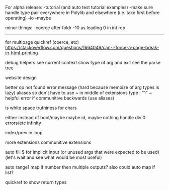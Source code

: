 For alpha release:
-tutorial (and auto test tutorial examples)
-make sure handle type pair everywhere in Polylib and elsewhere (i.e. take first before operating)
-io
-maybe

minor things:
-coerce after foldr
-10 as leading 0 in int rep

------------------------------------------
for multipage quickref (coerce, etc)
https://stackoverflow.com/questions/1664049/can-i-force-a-page-break-in-html-printing

debug helpers
	see current context
	show type of arg and exit
	see the parse tree

website design

better op not found error message (hard because memoize of arg types is lazy)
aliases so don't have to use ~ in middle of extensions type : "1" ~
helpful error if communitive backwards (use aliases)

is white space truthiness for chars

either instead of bool/maybe
maybe id, maybe nothing
handle div 0 errors/etc
infinity

index/prev in loop

more extensions
	communitive extensions

auto fill $ for implicit input (or unused args that were expected to be used) (let's wait and see what would be most useful)

auto range1 map if number then multiple outputs? also could auto map if list?

quickref to show return types